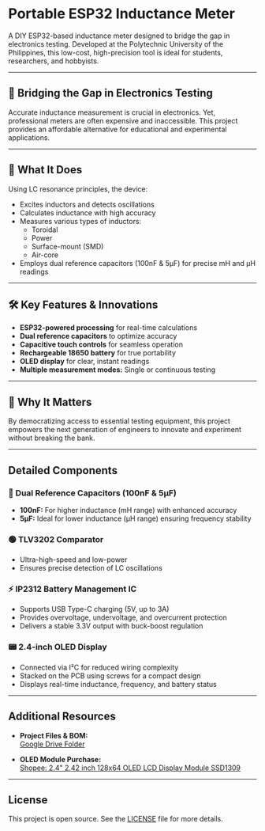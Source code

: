 # Portable ESP32 Inductance Meter

A DIY ESP32-based inductance meter designed to bridge the gap in electronics testing. Developed at the Polytechnic University of the Philippines, this low-cost, high-precision tool is ideal for students, researchers, and hobbyists.

---

## 🔧 Bridging the Gap in Electronics Testing

Accurate inductance measurement is crucial in electronics. Yet, professional meters are often expensive and inaccessible. This project provides an affordable alternative for educational and experimental applications.

---

## 🚀 What It Does

Using LC resonance principles, the device:
- Excites inductors and detects oscillations
- Calculates inductance with high accuracy
- Measures various types of inductors:
  - Toroidal
  - Power
  - Surface-mount (SMD)
  - Air-core  
- Employs dual reference capacitors (100nF & 5µF) for precise mH and µH readings

---

## 🛠 Key Features & Innovations

- **ESP32-powered processing** for real-time calculations  
- **Dual reference capacitors** to optimize accuracy  
- **Capacitive touch controls** for seamless operation  
- **Rechargeable 18650 battery** for true portability  
- **OLED display** for clear, instant readings  
- **Multiple measurement modes:** Single or continuous testing

---

## 📌 Why It Matters

By democratizing access to essential testing equipment, this project empowers the next generation of engineers to innovate and experiment without breaking the bank.

---

## Detailed Components

### 🔧 Dual Reference Capacitors (100nF & 5µF)
- **100nF:** For higher inductance (mH range) with enhanced accuracy  
- **5µF:** Ideal for lower inductance (µH range) ensuring frequency stability

### 🟢 TLV3202 Comparator
- Ultra-high-speed and low-power
- Ensures precise detection of LC oscillations

### ⚡ IP2312 Battery Management IC
- Supports USB Type-C charging (5V, up to 3A)
- Provides overvoltage, undervoltage, and overcurrent protection
- Delivers a stable 3.3V output with buck-boost regulation

### 📟 2.4-inch OLED Display
- Connected via I²C for reduced wiring complexity
- Stacked on the PCB using screws for a compact design
- Displays real-time inductance, frequency, and battery status

---

## Additional Resources

- **Project Files & BOM:**  
  [Google Drive Folder](https://drive.google.com/drive/folders/1Q7-kwRnVLeR-DjHSxVJFgb-IRqVza03g?usp=sharing)

- **OLED Module Purchase:**  
  [Shopee: 2.4" 2.42 inch 128x64 OLED LCD Display Module SSD1309](https://shopee.ph/2.4-2.42-inch-128x64-OLED-LCD-Display-Module-SSD1309-12864-7-Pin-SPI-IIC-I2C-Serial-Interface-for-Arduino-UNO-R3-C51-i.517103615.18774113725?sp_atk=a92714bc-abb0-4431-8565-57df95d88b4a&xptdk=a92714bc-abb0-4431-8565-57df95d88b4a)

---

## License

This project is open source. See the [LICENSE](LICENSE) file for more details.
